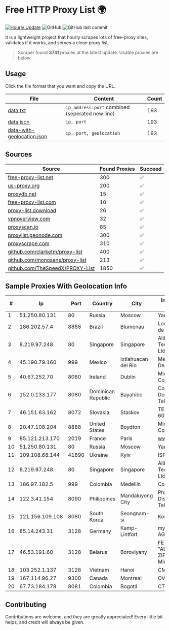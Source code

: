 
# Free HTTP Proxy List 🌍

[![Hourly Update](https://github.com/mertguvencli/http-proxy-list/actions/workflows/main.yml/badge.svg?branch=main)](https://github.com/mertguvencli/http-proxy-list/actions/workflows/main.yml)
![GitHub](https://img.shields.io/github/license/mertguvencli/http-proxy-list)
![GitHub last commit](https://img.shields.io/github/last-commit/mertguvencli/http-proxy-list)

It is a lightweight project that hourly scrapes lots of free-proxy sites, validates if it works, and serves a clean proxy list.


> Scraper found **3741** proxies at the latest update. Usable proxies are below.

## Usage

Click the file format that you want and copy the URL.


|File|Content|Count|
|----|-------|-----|
|[data.txt](https://raw.githubusercontent.com/mertguvencli/http-proxy-list/main/proxy-list/data.txt)|`ip_address:port` combined (seperated new line)|193|
|[data.json](https://raw.githubusercontent.com/mertguvencli/http-proxy-list/main/proxy-list/data.json)|`ip, port`|193|
|[data-with-geolocation.json](https://raw.githubusercontent.com/mertguvencli/http-proxy-list/main/proxy-list/data-with-geolocation.json)|`ip, port, geolocation`|193|

## Sources

|Source|Found Proxies|Succeed|
|------|-------------|-------|
|[free-proxy-list.net](https://free-proxy-list.net)|300|✅|
|[us-proxy.org](https://www.us-proxy.org)|200|✅|
|[proxydb.net](http://proxydb.net)|15|✅|
|[free-proxy-list.com](https://free-proxy-list.com/?page=&port=&type%5B%5D=http&type%5B%5D=https&up_time=0&search=Search)|10|✅|
|[proxy-list.download](https://www.proxy-list.download/HTTP)|26|✅|
|[vpnoverview.com](https://vpnoverview.com/privacy/anonymous-browsing/free-proxy-servers)|32|✅|
|[proxyscan.io](https://www.proxyscan.io)|85|✅|
|[proxylist.geonode.com](https://proxylist.geonode.com/api/proxy-list?limit=300&page=1&sort_by=lastChecked&sort_type=desc&protocols=http,https)|300|✅|
|[proxyscrape.com](https://api.proxyscrape.com/v2/?request=displayproxies&protocol=http&timeout=10000&country=all&ssl=all&anonymity=all)|310|✅|
|[github.com/clarketm/proxy-list](https://raw.githubusercontent.com/clarketm/proxy-list/master/proxy-list-raw.txt)|400|✅|
|[github.com/monosans/proxy-list](https://raw.githubusercontent.com/monosans/proxy-list/main/proxies/http.txt)|213|✅|
|[github.com/TheSpeedX/PROXY-List](https://raw.githubusercontent.com/TheSpeedX/PROXY-List/master/http.txt)|1850|✅|


## Sample Proxies With Geolocation Info

|#|Ip|Port|Country|City|Internet Service Provider|
|-|--|----|-------|----|-------------------------|
|1|51.250.80.131|80|Russia|Moscow|Yandex.Cloud LLC|
|2|186.202.57.4|8888|Brazil|Blumenau|Locaweb Serviços de Internet S/A|
|3|8.219.97.248|80|Singapore|Singapore|Alibaba (US) Technology Co., Ltd.|
|4|45.190.79.160|999|Mexico|Ixtlahuacan del Rio|Meta Networks SA De CV|
|5|40.67.252.70|8080|Ireland|Dublin|Microsoft Corporation|
|6|152.0.133.177|8080|Dominican Republic|Bayahibe|Compañía Dominicana de Teléfonos S. A.|
|7|46.151.63.162|8072|Slovakia|Staskov|TES Media s.r.o. 60 ASown|
|8|20.47.108.204|8888|United States|Boydton|Microsoft Corporation|
|9|85.121.213.170|2019|France|Paris|www.virtono.com|
|10|51.250.80.131|80|Russia|Moscow|Yandex.Cloud LLC|
|11|109.108.68.144|41890|Ukraine|Kyiv|ISP KievNet|
|12|8.219.97.248|80|Singapore|Singapore|Alibaba (US) Technology Co., Ltd.|
|13|186.97.182.5|999|Colombia|Medellín|Colombia Móvil|
|14|122.3.41.154|8090|Philippines|Mandaluyong City|Philippine Long Distance Telephone Co.|
|15|121.156.109.108|8080|South Korea|Seongnam-si|Korea Telecom|
|16|85.14.243.31|3128|Germany|Kamp-Lintfort|myLoc managed IT AG|
|17|46.53.191.60|3128|Belarus|Borovlyany|FE "ALTERNATIVNAYA ZIFROVAYA SET" Minsk|
|18|103.252.1.137|3128|Vietnam|Hanoi|CMCMIENBAC|
|19|167.114.96.27|9300|Canada|Montreal|OVH SAS|
|20|67.73.184.178|8081|Colombia|Bogotá|CTL LATAM|



## Contributing

Contributions are welcome, and they are greatly appreciated! Every
little bit helps, and credit will always be given.


